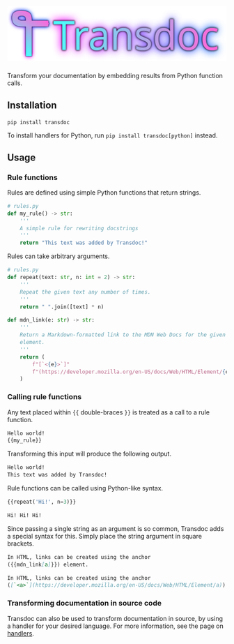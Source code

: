 # ![Transdoc](./assets/transdoc.png)

Transform your documentation by embedding results from Python function calls.

## Installation

`pip install transdoc`

To install handlers for Python, run `pip install transdoc[python]` instead.

## Usage

### Rule functions

Rules are defined using simple Python functions that return strings.

```py
# rules.py
def my_rule() -> str:
    '''
    A simple rule for rewriting docstrings
    '''
    return "This text was added by Transdoc!"
```

Rules can take arbitrary arguments.

```py
# rules.py
def repeat(text: str, n: int = 2) -> str:
    '''
    Repeat the given text any number of times.
    '''
    return " ".join([text] * n)
```

```py
def mdn_link(e: str) -> str:
    '''
    Return a Markdown-formatted link to the MDN Web Docs for the given HTML
    element.
    '''
    return (
        f"[`<{e}>`]"
        f"(https://developer.mozilla.org/en-US/docs/Web/HTML/Element/{e})"
    )
```

### Calling rule functions

Any text placed within `{{` double-braces `}}` is treated as a call to a rule
function.

```txt
Hello world!
{{my_rule}}
```

Transforming this input will produce the following output.

```txt
Hello world!
This text was added by Transdoc!
```

Rule functions can be called using Python-like syntax.

```py
{{repeat('Hi!', n=3)}}
```

```txt
Hi! Hi! Hi!
```

Since passing a single string as an argument is so common, Transdoc adds a
special syntax for this. Simply place the string argument in square brackets.

```md
In HTML, links can be created using the anchor
({{mdn_link[a]}}) element.
```

```md
In HTML, links can be created using the anchor
([`<a>`](https://developer.mozilla.org/en-US/docs/Web/HTML/Element/a)) element.
```

### Transforming documentation in source code

Transdoc can also be used to transform documentation in source, by using a
handler for your desired language. For more information, see the page on [handlers](handlers.md).
